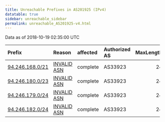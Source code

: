 ```yaml
---
title: Unreachable Prefixes in AS201925 (IPv4)
datatable: true
sidebar: unreachable_sidebar
permalink: unreachable_AS201925-v4.html
---
```


Data as of 2018-10-19 02:35:00 UTC


<div class="datatable-begin"></div>

| Prefix                                                   | Reason                                                                                                  | affected   | Authorized AS   |   MaxLength | Anchor                                         |   unreachable /24s |
|:---------------------------------------------------------|:--------------------------------------------------------------------------------------------------------|:-----------|:----------------|------------:|:-----------------------------------------------|-------------------:|
| [94.246.168.0/21](https://stat.ripe.net/94.246.168.0/21) | [INVALID ASN](https://rpki-validator.ripe.net/announcement-preview?asn=AS201925&prefix=94.246.168.0/21) | complete   | AS33923         |          24 | [RIPE](unreachable_RIPE_NCC_RPKI_Root-v4.html) |                  8 |
| [94.246.180.0/23](https://stat.ripe.net/94.246.180.0/23) | [INVALID ASN](https://rpki-validator.ripe.net/announcement-preview?asn=AS201925&prefix=94.246.180.0/23) | complete   | AS33923         |          24 | [RIPE](unreachable_RIPE_NCC_RPKI_Root-v4.html) |                  2 |
| [94.246.179.0/24](https://stat.ripe.net/94.246.179.0/24) | [INVALID ASN](https://rpki-validator.ripe.net/announcement-preview?asn=AS201925&prefix=94.246.179.0/24) | complete   | AS33923         |          24 | [RIPE](unreachable_RIPE_NCC_RPKI_Root-v4.html) |                  1 |
| [94.246.182.0/24](https://stat.ripe.net/94.246.182.0/24) | [INVALID ASN](https://rpki-validator.ripe.net/announcement-preview?asn=AS201925&prefix=94.246.182.0/24) | complete   | AS33923         |          24 | [RIPE](unreachable_RIPE_NCC_RPKI_Root-v4.html) |                  1 |

<div class="datatable-end"></div>